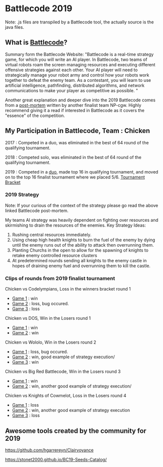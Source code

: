 # Battlecode 2019

Note: .js files are transpiled by a Battlecode tool, the actually source is the java files.

## What is [Battlecode](http://www.battlecode.org/)?

Summary form the Battlecode Website:
"Battlecode is a real-time strategy game, for which you will write an AI player. In Battlecode, two teams of virtual robots roam the screen managing resources and executing different offensive strategies against each other. Your AI player will need to strategically manage your robot army and control how your robots work together to defeat the enemy team. As a contestant, you will learn to use artificial intelligence, pathfinding, distributed algorithms, and network communications to make your player as competitive as possible. "

Another great explanation and deeper dive into the 2019 Battlecode comes from a [post-mortem](http://jerrymao.net/blog/battlecode/) written by another finalist team NP-cgw. Highly recommend giving it a read if interested in Battlecode as it covers the "essence" of the competition.

## My Participation in Battlecode, Team : Chicken

2017 : Competed in a duo, was eliminated in the best of 64 round of the qualifying tournament.

2018 : Competed solo, was eliminated in the best of 64 round of the qualifying tournament.

2019 : Competed in a [duo](https://github.com/JeffreyLiangUF), made top 16 in qualifying tournament, and moved on to the top 16 finalist tournament where we placed 5/6.
[Tournament Bracket](https://challonge.com/bc_19_finals)

### 2019 Strategy

Note: If your curious of the context of the strategy please go read the above linked Battlecode post-mortem.

My teams AI strategy was heavily dependent on fighting over resources and skirmishing to drain the resources of the enemies. 
Key Strategy Ideas: 

1. Rushing central resources immediately.
2. Using cheap high health knights to burn the fuel of the enemy by dying until the enemy runs out of the ability to attack then overrunning them.
3. Planting Churchs in the open to allow for the spawning of knights to retake enemy controlled resource clusters
4. At predetermined rounds sending all knights to the enemy castle in hopes of draining enemy fuel and overrunning them to kill the castle.

### Clips of rounds from 2019 finalist tournament

Chicken vs Codelympians, Loss in the winners bracket round 1

- [Game 1](https://youtu.be/_HeSkdl9QCU?t=1461) : win
- [Game 2](https://youtu.be/_HeSkdl9QCU?t=1502) : loss, bug occured.
- [Game 3](https://youtu.be/_HeSkdl9QCU?t=1568) : loss

Chicken vs DOS, Win in the Losers round 1

- [Game 1](https://youtu.be/_HeSkdl9QCU?t=3702) : win
- [Game 2](https://youtu.be/_HeSkdl9QCU?t=3747) : win

Chicken vs Wololo, Win in the Losers round 2

- [Game 1](https://youtu.be/_HeSkdl9QCU?t=4404) : loss, bug occured.
- [Game 2](https://youtu.be/_HeSkdl9QCU?t=4467) : win, good example of strategy execution/
- [Game 3](https://youtu.be/_HeSkdl9QCU?t=4511) : win

Chicken vs Big Red Battlecode, Win in the Losers round 3

- [Game 1](https://youtu.be/_HeSkdl9QCU?t=5745) : win
- [Game 2](https://youtu.be/_HeSkdl9QCU?t=5809) : win, another good example of strategy execution/

Chicken vs Knights of Cowmelot, Loss in the Losers round 4

- [Game 1](https://youtu.be/_HeSkdl9QCU?t=6187) : loss
- [Game 2](https://youtu.be/_HeSkdl9QCU?t=6233) : win, another good example of strategy execution
- [Game 3](https://youtu.be/_HeSkdl9QCU?t=6295) : loss



## Awesome tools created by the community for 2019

https://github.com/hgarrereyn/Clairvoyance

https://stonet2000.github.io/BC19-Seeds-Catalog/
